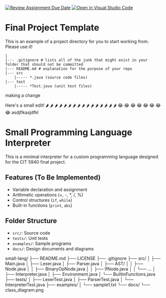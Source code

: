 [![Review Assignment Due Date](https://classroom.github.com/assets/deadline-readme-button-22041afd0340ce965d47ae6ef1cefeee28c7c493a6346c4f15d667ab976d596c.svg)](https://classroom.github.com/a/nK589Lr0)
[![Open in Visual Studio Code](https://classroom.github.com/assets/open-in-vscode-2e0aaae1b6195c2367325f4f02e2d04e9abb55f0b24a779b69b11b9e10269abc.svg)](https://classroom.github.com/online_ide?assignment_repo_id=18841718&assignment_repo_type=AssignmentRepo)
# Final Project Template

This is an example of a project directory for you to start working from. Please use it!


```text
|
|--- .gitignore # lists all of the junk that might exist in your folder that should not be committed
|--- README.md # explanation for the purpose of your repo
|--- src
    |----- *.java (source code files)
|--- test
    |----- *Test.java (unit test files)
```

making a change

Here's a small edit!
🌶 🌶 🌶 🌶 🌶 🌶 🌶 🌶 🌶 🌶 🌶 🌶 🌶 🌶 🌶 🌶 
😂 😂 😂 😂 😂 😂 😂 😂 
asdjflkasjdfkl


# Small Programming Language Interpreter

This is a minimal interpreter for a custom programming language designed for the CIT 5940 final project.

## Features (To Be Implemented)
- Variable declaration and assignment
- Arithmetic operations (+, -, *, /, %)
- Control structures (`if`, `while`)
- Built-in functions (`print`, `abs`)

## Folder Structure
- `src/`: Source code
- `tests/`: Unit tests
- `examples/`: Sample programs
- `docs/`: Design documents and diagrams

small-lang/
├── README.md
├── LICENSE
├── .gitignore
├── src/
│   ├── Main.java
│   ├── Lexer.java
│   ├── Parser.java
│   ├── AST/
│   │   ├── Node.java
│   │   ├── BinaryOpNode.java
│   │   ├── IfNode.java
│   │   └── ...
│   ├── Interpreter.java
│   ├── Environment.java
│   └── BuiltinFunctions.java
├── tests/
│   ├── LexerTest.java
│   ├── ParserTest.java
│   └── InterpreterTest.java
├── examples/
│   └── sample1.txt
└── docs/
    └── class_diagram.png
